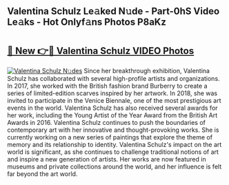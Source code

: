 ## Valentina Schulz Le𝚊ked N𝚞de - Part-0hS Video Le𝚊ks - Hot Onlyf𝚊ns Photos P8aKz

# <h2><a href="http://ac30589.deff.icu/?id=Valentina+Schulz">🔗 New 👉🔴 Valentina Schulz VIDEO Photos</a></h2>

[![Valentina Schulz N𝚞des](https://i.imgur.com/rIISA9y.gif)](http://ac30589.deff.icu/?id=Valentina+Schulz)
Since her breakthrough exhibition, Valentina Schulz has collaborated with several high-profile artists and organizations. In 2017, she worked with the British fashion brand Burberry to create a series of limited-edition scarves inspired by her artwork. In 2018, she was invited to participate in the Venice Biennale, one of the most prestigious art events in the world. Valentina Schulz has also received several awards for her work, including the Young Artist of the Year Award from the British Art Awards in 2016. Valentina Schulz continues to push the boundaries of contemporary art with her innovative and thought-provoking works. She is currently working on a new series of paintings that explore the theme of memory and its relationship to identity. Valentina Schulz's impact on the art world is significant, as she continues to challenge traditional notions of art and inspire a new generation of artists. Her works are now featured in museums and private collections around the world, and her influence is felt far beyond the art world.
